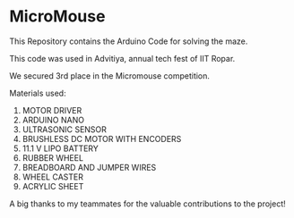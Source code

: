 # MicroMouse
This Repository contains the Arduino Code for solving the maze.

This code was used in Advitiya, annual tech fest of IIT Ropar.

We secured 3rd place in the Micromouse competition.

Materials used:

1. MOTOR DRIVER
2. ARDUINO NANO 
3. ULTRASONIC SENSOR
4. BRUSHLESS DC MOTOR WITH ENCODERS
5. 11.1 V LIPO BATTERY 
6. RUBBER WHEEL
7. BREADBOARD AND JUMPER WIRES
8. WHEEL CASTER
9. ACRYLIC SHEET

A big thanks to my teammates for the valuable contributions to the project!
